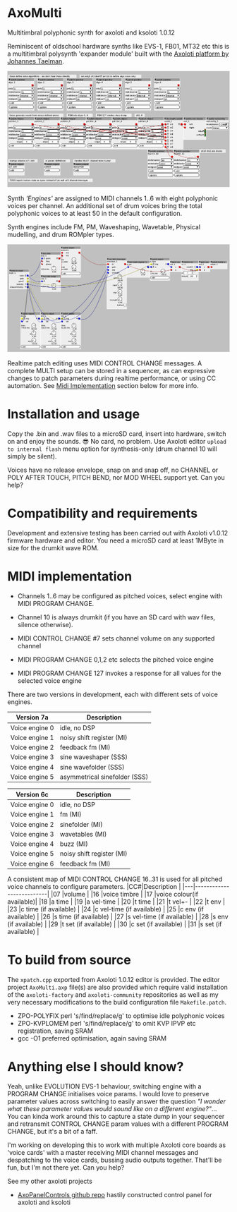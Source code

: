 # AxoMulti
Multitimbral polyphonic synth for axoloti and ksoloti 1.0.12

Reminiscent of oldschool hardware synths like EVS-1, FB01, MT32 etc this is a multitimbral polysynth 'expander module' built with the [Axoloti platform by Johannes Taelman](https://github.com/axoloti/axoloti).

![detail of the patch](images/xpatch.png)

Synth _'Engines'_ are assigned to MIDI channels 1..6 with eight polyphonic voices per channel. An additional set of drum voices bring the total polyphonic voices to at least 50 in the default configuration.

Synth engines include FM, PM, Waveshaping, Wavetable, Physical mudelling, and drum ROMpler types.

![one of the engines](images/engine.png)

Realtime patch editing uses MIDI CONTROL CHANGE messages. A complete MULTI setup can be stored in a sequencer, as can expressive changes to patch parameters during realtime performance, or using CC automation. See [Midi Implementation](#midi-implementation) section below for more info.

# Installation and usage

Copy the .bin and .wav files to a microSD card, insert into hardware, switch on and enjoy the sounds. 😎
No card, no problem. Use Axoloti editor `upload to internal flash` menu option for synthesis-only (drum channel 10 will simply be silent).

Voices have no release envelope, snap on and snap off, no CHANNEL or POLY AFTER TOUCH, PITCH BEND, nor MOD WHEEL support yet. Can you help?

# Compatibility and requirements

Development and extensive testing has been carried out with Axoloti v1.0.12 firmware hardware and editor. You need a microSD card at least 1MByte in size for the drumkit wave ROM. 

# MIDI implementation

* Channels 1..6 may be configured as pitched voices, select engine with MIDI PROGRAM CHANGE.
* Channel 10 is always drumkit (if you have an SD card with wav files, silence otherwise).

* MIDI CONTROL CHANGE #7 sets channel volume on any supported channel
* MIDI PROGRAM CHANGE 0,1,2 etc selects the pitched voice engine
* MIDI PROGRAM CHANGE 127 invokes a response for all values for the selected voice engine

There are two versions in development, each with different sets of voice engines.

|Version 7a     |Description                    |
|---------------|-------------------------------|
|Voice engine 0 | idle, no DSP                  |
|Voice engine 1 | noisy shift register (MI)     |
|Voice engine 2 | feedback fm (MI)              |
|Voice engine 3 | sine waveshaper (SSS)         |
|Voice engine 4 | sine wavefolder (SSS)         |
|Voice engine 5 | asymmetrical sinefolder (SSS) |

|Version 6c     |Description                    |
|---------------|-------------------------------|
|Voice engine 0 | idle, no DSP                  |
|Voice engine 1 | fm (MI)                       |
|Voice engine 2 | sinefolder (MI)               |
|Voice engine 3 | wavetables (MI)               |
|Voice engine 4 | buzz (MI)                     |
|Voice engine 5 | noisy shift register (MI)     |
|Voice engine 6 | feedback fm (MI)              |

A consistent map of MIDI CONTROL CHANGE 16..31 is used for all pitched voice channels to configure parameters.
|CC#|Description               |
|---|--------------------------|
|07	|volume                    |
|16	|voice timbre              |
|17	|voice colour(if available)|
|18	|a time                    |
|19	|a vel-time                |
|20	|t time                    |
|21	|t vel+-                   |
|22	|t env                     |
|23	|c time     (if available) |
|24	|c vel-time (if available) |
|25	|c env      (if available) |
|26	|s time     (if available) |
|27	|s vel-time	(if available) |
|28	|s env      (if available) |
|29 |t set      (if available) |
|30 |c set      (if available) |
|31 |s set      (if available) |

# To build from source

The `xpatch.cpp` exported from Axoloti 1.0.12 editor is provided.
The editor project `AxoMulti.axp` file(s) are also provided which require valid installation of the `axoloti-factory` and `axoloti-community` repositories as well as my very necessary modifications to the build configuration file `Makefile.patch`.

* ZPO-POLYFIX perl 's/find/replace/g' to optimise idle polyphonic voices
* ZPO-KVPLOMEM perl 's/find/replace/g' to omit KVP IPVP etc registration, saving SRAM
* gcc -O1 preferred optimisation, again saving SRAM

# Anything else I should know?

Yeah, unlike EVOLUTION EVS-1 behaviour, switching engine with a PROGRAM CHANGE initialises voice params. I would love to preserve parameter values across switching to easily answer the question _"I wonder what these parameter values would sound like on a different engine?"_... You can kinda work around this to capture a state dump in your sequencer and retransmit CONTROL CHANGE param values with a different PROGRAM CHANGE, but it's a bit of a faff.

I'm working on developing this to work with multiple Axoloti core boards as 'voice cards' with a master receiving MIDI channel messages and despatching to the voice cards, bussing audio outputs together. That'll be fun, but I'm not there yet. Can you help?

See my other axoloti projects
 * [AxoPanelControls github repo](https://github.com/zenpho/AxoPanelControls) hastily constructed control panel for axoloti and ksoloti

